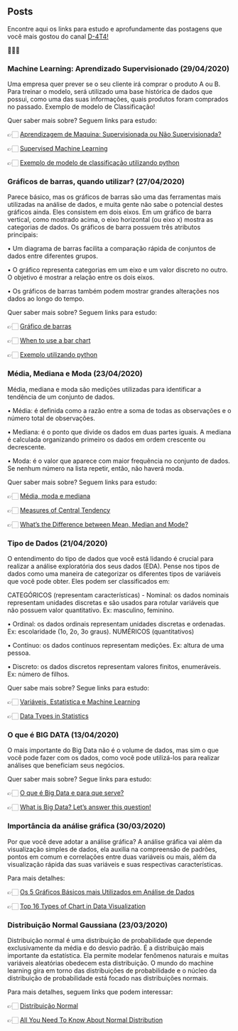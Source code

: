 ## Posts

Encontre aqui os links para estudo e aprofundamente das postagens que você mais gostou do canal [D-4T4!](https://www.instagram.com/conta_propria/?hl=pt-br)

📕📖📘

### Machine Learning: Aprendizado Supervisionado (29/04/2020)
Uma empresa quer prever se o seu cliente irá comprar o produto A ou B. Para treinar o modelo, será utilizado uma base histórica de dados que possui, como uma das suas informações, quais produtos foram comprados no passado. Exemplo de modelo de Classificação!

Quer saber mais sobre? Seguem links para estudo:

👉🏻 [Aprendizagem de Maquina: Supervisionada ou Não Supervisionada?](https://medium.com/opensanca/aprendizagem-de-maquina-supervisionada-ou-n%C3%A3o-supervisionada-7d01f78cd80a)

👉🏻 [Supervised Machine Learning](https://www.guru99.com/supervised-machine-learning.html)

👉🏻 [Exemplo de modelo de classificação utilizando python](https://towardsdatascience.com/solving-a-simple-classification-problem-with-python-fruits-lovers-edition-d20ab6b071d2)

### Gráficos de barras, quando utilizar? (27/04/2020)
Parece básico, mas os gráficos de barras são uma das ferramentas mais utilizadas na análise de dados, e muita gente não sabe o potencial destes gráficos ainda. Eles consistem em dois eixos. Em um gráfico de barra vertical, como mostrado acima, o eixo horizontal (ou eixo x) mostra as categorias de dados.
Os gráficos de barra possuem três atributos principais: 

• Um diagrama de barras facilita a comparação rápida de conjuntos de dados entre diferentes grupos.

• O gráfico representa categorias em um eixo e um valor discreto no outro. O objetivo é mostrar a relação entre os dois eixos.

• Os gráficos de barras também podem mostrar grandes alterações nos dados ao longo do tempo.

Quer saber mais sobre? Seguem links para estudo:

👉🏻 [Gráfico de barras](https://help.highbond.com/helpdocs/highbond/pt-br/Content/visualizations/interpretations/charts/bar_chart.html)

👉🏻 [When to use a bar chart](https://www.chartblocks.com/en/support/faqs/faq/when-to-use-a-bar-chart)

👉🏻 [Exemplo utilizando python](https://pythonbasics.org/matplotlib-bar-chart/)


### Média, Mediana e Moda (23/04/2020)
Média, mediana e moda são medições utilizadas para identificar a tendência de um conjunto de dados.

• Média: é definida como a razão entre a soma de todas as observações e o número total de observações.

• Mediana: é o ponto que divide os dados em duas partes iguais. A mediana é calculada organizando primeiro os dados em ordem crescente ou decrescente.

• Moda: é o valor que aparece com maior frequência no conjunto de dados. Se nenhum número na lista repetir, então, não haverá moda.

Quer saber mais sobre? Seguem links para estudo:

👉🏻 [Média, moda e mediana](https://www.stoodi.com.br/blog/2018/05/30/media-moda-e-mediana/)

👉🏻 [Measures of Central Tendency](https://statistics.laerd.com/statistical-guides/measures-central-tendency-mean-mode-median.php)

👉🏻 [What’s the Difference between Mean, Median and Mode?](https://www.k5learning.com/blog/what-is-difference-between-mean-median-and-mode)


### Tipo de Dados (21/04/2020)
O entendimento do tipo de dados que você está lidando é crucial para realizar a análise exploratória dos seus dados (EDA). Pense nos tipos de dados como uma maneira de categorizar os diferentes tipos de variáveis que você pode obter. Eles podem ser classificados em:

CATEGÓRICOS (representam características) - Nominal: os dados nominais representam unidades discretas e são usados para rotular variáveis que não possuem valor quantitativo. Ex: masculino, feminino.

• Ordinal: os dados ordinais representam unidades discretas e ordenadas. Ex: escolaridade (1o, 2o, 3o graus). NUMÉRICOS (quantitativos)

• Contínuo: os dados contínuos representam medições. Ex: altura de uma pessoa.

• Discreto: os dados discretos representam valores finitos, enumeráveis. Ex: número de filhos.

Quer sabe mais sobre? Segue links para estudo:

👉🏻 [Variáveis, Estatística e Machine Learning](https://imasters.com.br/desenvolvimento/variaveis-estatistica-e-machine-learning)

👉🏻 [Data Types in Statistics](https://towardsdatascience.com/data-types-in-statistics-347e152e8bee)


### O que é BIG DATA (13/04/2020)
O mais importante do  Big Data não é o volume de dados, mas sim o que você pode fazer com os dados, como você pode utilizá-los para realizar análises que beneficiam seus negócios. 

Quer saber mais sobre? Segue links para estudo:

👉🏻 [O que é Big Data e para que serve?](http://www.hub2b.com.br/blog/o-que-e-big-data-e-para-que-serve/)

👉🏻 [What is Big Data? Let’s answer this question!](https://towardsdatascience.com/what-is-big-data-lets-answer-this-question-933b94709caf)


### Importância da análise gráfica (30/03/2020)
Por que você deve adotar a análise gráfica?
A análise gráfica vai além da visualização simples de dados, ela auxilia na compreensão de padrões, pontos em comum e correlações entre duas variáveis ou mais, além da visualização rápida das suas variáveis e suas respectivas características.

Para mais detalhes:

👉🏻 [Os 5 Gráficos Básicos mais Utilizados em Análise de Dados](https://oestatistico.com.br/5-graficos-mais-utilizados-em-analise-de-dados/)

👉🏻 [Top 16 Types of Chart in Data Visualization](https://towardsdatascience.com/top-16-types-of-chart-in-data-visualization-196a76b54b62)


### Distribuição Normal Gaussiana (23/03/2020)

Distribuição normal é uma distribuição de probabilidade que depende exclusivamente da média e do desvio padrão. É a distribuição mais importante da estatística. Ela permite modelar fenômenos naturais e muitas variáveis aleatórias obedecem esta distribuição.
O mundo do machine learning gira em torno das distribuições de probabilidade e o núcleo da distribuição de probabilidade está focado nas distribuições normais.

Para mais detalhes, seguem links que podem interessar:

👉🏻 [Distribuição Normal](http://www.portalaction.com.br/probabilidades/62-distribuicao-normal)

👉🏻 [All You Need To Know About Normal Distribution](https://towardsdatascience.com/all-you-need-to-know-about-normal-distribution-3f67df0691f8)

